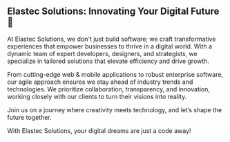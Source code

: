 ## Elastec Solutions: Innovating Your Digital Future 👋

At Elastec Solutions, we don't just build software; we craft transformative experiences that empower businesses to thrive in a digital world. With a dynamic team of expert developers, designers, and strategists, we specialize in tailored solutions that elevate efficiency and drive growth.

From cutting-edge web & mobile applications to robust enterprise software, our agile approach ensures we stay ahead of industry trends and technologies. We prioritize collaboration, transparency, and innovation, working closely with our clients to turn their visions into reality.

Join us on a journey where creativity meets technology, and let’s shape the future together. 

With Elastec Solutions, your digital dreams are just a code away!
